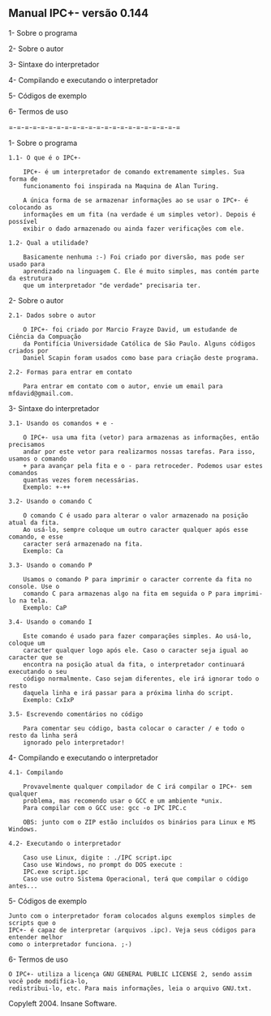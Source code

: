 
Manual IPC+- versão 0.144
-------------------------

1- Sobre o programa

2- Sobre o autor

3- Sintaxe do interpretador

4- Compilando e executando o interpretador

5- Códigos de exemplo

6- Termos de uso

=-=-=-=-=-=-=-=-=-=-=-=-=-=-=-=-=-=-=-=-=-=

1- Sobre o programa

	1.1- O que é o IPC+-

		IPC+- é um interpretador de comando extremamente simples. Sua forma de
		funcionamento foi inspirada na Maquina de Alan Turing.

		A única forma de se armazenar informações ao se usar o IPC+- é colocando as
		informações em um fita (na verdade é um simples vetor). Depois é possível
		exibir o dado armazenado ou ainda fazer verificações com ele.

	1.2- Qual a utilidade?

		Basicamente nenhuma :-) Foi criado por diversão, mas pode ser usado para
		aprendizado na linguagem C. Ele é muito simples, mas contém parte da estrutura
		que um interpretador "de verdade" precisaria ter.

2- Sobre o autor

	2.1- Dados sobre o autor

		O IPC+- foi criado por Marcio Frayze David, um estudande de Ciência da Compuação
		da Pontifícia Universidade Católica de São Paulo. Alguns códigos criados por
		Daniel Scapin foram usados como base para criação deste programa.

	2.2- Formas para entrar em contato

		Para entrar em contato com o autor, envie um email para mfdavid@gmail.com.

3- Sintaxe do interpretador

	3.1- Usando os comandos + e -

		O IPC+- usa uma fita (vetor) para armazenas as informações, então precisamos
		andar por este vetor para realizarmos nossas tarefas. Para isso, usamos o comando
		+ para avançar pela fita e o - para retroceder. Podemos usar estes comandos
		quantas vezes forem necessárias.
		Exemplo: +-++

	3.2- Usando o comando C

		O comando C é usado para alterar o valor armazenado na posição atual da fita.
		Ao usá-lo, sempre coloque um outro caracter qualquer após esse comando, e esse
		caracter será armazenado na fita.
		Exemplo: Ca

	3.3- Usando o comando P

		Usamos o comando P para imprimir o caracter corrente da fita no console. Use o
		comando C para armazenas algo na fita em seguida o P para imprimi-lo na tela.
		Exemplo: CaP

	3.4- Usando o comando I

		Este comando é usado para fazer comparações simples. Ao usá-lo, coloque um
		caracter qualquer logo após ele. Caso o caracter seja igual ao caracter que se
		encontra na posição atual da fita, o interpretador continuará executando o seu
		código normalmente. Caso sejam diferentes, ele irá ignorar todo o resto
 		daquela linha e irá passar para a próxima linha do script.
		Exemplo: CxIxP

	3.5- Escrevendo comentários no código

		Para comentar seu código, basta colocar o caracter / e todo o resto da linha será
		ignorado pelo interpretador!

4- Compilando e executando o interpretador

	4.1- Compilando

		Provavelmente qualquer compilador de C irá compilar o IPC+- sem qualquer
		problema, mas recomendo usar o GCC e um ambiente *unix.
		Para compilar com o GCC use: gcc -o IPC IPC.c

		OBS: junto com o ZIP estão incluídos os binários para Linux e MS Windows.

	4.2- Executando o interpretador

		Caso use Linux, digite : ./IPC script.ipc
		Caso use Windows, no prompt do DOS execute :
		IPC.exe script.ipc
		Caso use outro Sistema Operacional, terá que compilar o código antes...

5- Códigos de exemplo

	Junto com o interpretador foram colocados alguns exemplos simples de scripts que o
	IPC+- é capaz de interpretar (arquivos .ipc). Veja seus códigos para entender melhor
	como o interpretador funciona. ;-)

6- Termos de uso

	O IPC+- utiliza a licença GNU GENERAL PUBLIC LICENSE 2, sendo assim você pode modifica-lo,
	redistribui-lo, etc. Para mais informações, leia o arquivo GNU.txt.



Copyleft 2004. Insane Software.
